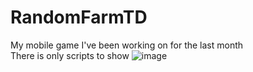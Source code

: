 # RandomFarmTD
 My mobile game I've been working on for the last month <br />
 There is only scripts to show
![image](https://user-images.githubusercontent.com/57590394/163711819-d7e1287d-56e0-4156-80a7-9024b3c37e7a.png)
